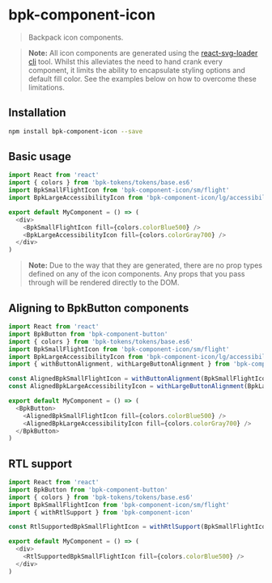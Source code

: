 # bpk-component-icon

> Backpack icon components.

> **Note:** All icon components are generated using the [react-svg-loader cli](https://github.com/boopathi/react-svg-loader#cli) tool.
Whilst this alleviates the need to hand crank every component, it limits the ability to encapsulate styling options and
default fill color. See the examples below on how to overcome these limitations.  

## Installation

```sh
npm install bpk-component-icon --save
```

## Basic usage

```js
import React from 'react'
import { colors } from 'bpk-tokens/tokens/base.es6'
import BpkSmallFlightIcon from 'bpk-component-icon/sm/flight'
import BpkLargeAccessibilityIcon from 'bpk-component-icon/lg/accessibility'

export default MyComponent = () => (
  <div>
    <BpkSmallFlightIcon fill={colors.colorBlue500} />
    <BpkLargeAccessibilityIcon fill={colors.colorGray700} />
  </div>
)
```

> **Note:** Due to the way that they are generated, there are no prop types defined on any of the icon components. Any
props that you pass through will be rendered directly to the DOM.

## Aligning to BpkButton components

```js
import React from 'react'
import BpkButton from 'bpk-component-button'
import { colors } from 'bpk-tokens/tokens/base.es6'
import BpkSmallFlightIcon from 'bpk-component-icon/sm/flight'
import BpkLargeAccessibilityIcon from 'bpk-component-icon/lg/accessibility'
import { withButtonAlignment, withLargeButtonAlignment } from 'bpk-component-icon'

const AlignedBpkSmallFlightIcon = withButtonAlignment(BpkSmallFlightIcon)
const AlignedBpkLargeAccessibilityIcon = withLargeButtonAlignment(BpkLargeAccessibilityIcon)

export default MyComponent = () => (
  <BpkButton>
    <AlignedBpkSmallFlightIcon fill={colors.colorBlue500} />
    <AlignedBpkLargeAccessibilityIcon fill={colors.colorGray700} />
  </BpkButton>
)
```

## RTL support

```js
import React from 'react'
import BpkButton from 'bpk-component-button'
import { colors } from 'bpk-tokens/tokens/base.es6'
import BpkSmallFlightIcon from 'bpk-component-icon/sm/flight'
import { withRtlSupport } from 'bpk-component-icon'

const RtlSupportedBpkSmallFlightIcon = withRtlSupport(BpkSmallFlightIcon)

export default MyComponent = () => (
  <div>
    <RtlSupportedBpkSmallFlightIcon fill={colors.colorBlue500} />
  </div>
)
```

